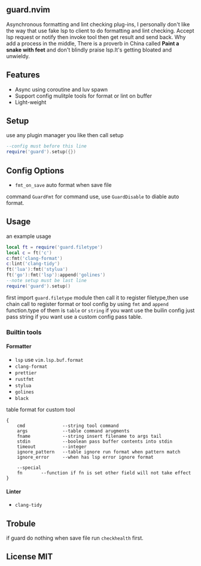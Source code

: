 ## guard.nvim

Asynchronous formatting and lint checking plug-ins, I personally don't like the way that use fake 
lsp to client to do formatting and lint checking. Accept lsp request or notify then invoke tool then
get result and send back. Why add a process in the middle, There is a proverb in China called
**Paint a snake with feet** and don't blindly praise lsp.It's getting bloated and unwieldy.

## Features

- Async using coroutine and luv spawn
- Support config mulitple tools for format or lint on buffer 
- Light-weight

## Setup

use any plugin manager you like then call setup

```lua
--config must before this line
require('guard').setup({})
```

## Config Options

- `fmt_on_save`     auto format when save file

command `GuardFmt` for command use, use `GuardDisable` to diable auto format.

## Usage

an example usage 

```lua
local ft = require('guard.filetype')
local c = ft('c')
c:fmt('clang-format')
c:lint('clang-tidy')
ft('lua'):fmt('stylua')
ft('go'):fmt('lsp'):append('golines')
--note setup must be last line
require('guard').setup()
```

first import `guard.filetype` module then call it to register filetype,then use chain call to
register format or tool config by using `fmt` and `append` function.type of them is `table` or
`string` if you want use the builin config just pass string if you want use a custom config pass table.

### Builtin tools

#### Formatter

- `lsp` use `vim.lsp.buf.format`
- `clang-format`
- `prettier`
- `rustfmt`
- `stylua`
- `golines`
- `black`

table format for custom tool 

```
{
    cmd              --string tool command
    args             --table command arugments
    fname            --string insert filename to args tail
    stdin            --boolean pass buffer contents into stdin
    timeout          --integer
    ignore_pattern   --table ignore run format when pattern match
    ignore_error     --when has lsp error ignore format

    --special
    fn       --function if fn is set other field will not take effect
}
```

#### Linter

- `clang-tidy`

## Trobule

if guard do nothing when save file run `checkhealth` first.


## License MIT

